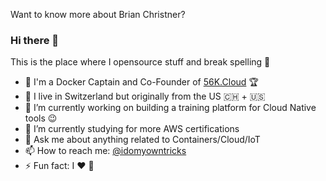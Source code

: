 Want to know more about Brian Christner?

### Hi there 👋
This is the place where I opensource stuff and break spelling :rofl:

- 🐳 I'm a Docker Captain and Co-Founder of [56K.Cloud](https://56k.cloud) :trophy:
- 📍 I live in Switzerland but originally from the US :switzerland: + :us:
- 🔭 I’m currently working on building a training platform for Cloud Native tools :wink:
- 🌱 I’m currently studying for more AWS certifications
- 💬 Ask me about anything related to Containers/Cloud/IoT
- 📫 How to reach me: [@idomyowntricks](https://twitter.com/idomyowntricksa)
- ⚡ Fun fact: I :heart: :bicyclist:
